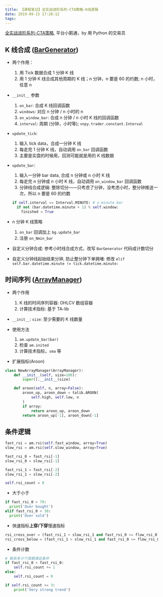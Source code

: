 ```yaml
---
title: 【课程笔记】全实战进阶系列-CTA策略-K线逻辑
date: 2019-09-15 17:28:12
tags:
---
```


[全实战进阶系列-CTA策略](https://appszu5scwd6134.h5.xiaoeknow.com/), 平台小鹅通，by 用 Python 的交易员

<!-- More -->

## K 线合成 ([BarGenerator](https://github.com/vnpy/vnpy/blob/master/vnpy/trader/utility.py#L120))

- 两个作用：
  1. 用 Tick 数据合成 1 分钟 K 线
  2. 用 1 分钟 K 线合成其他周期的 K 线；n 分钟，n 要是 60 的约数; n 小时，任意 n

- `__init__` 参数
  1. `on_bar`: 合成 K 线回调函数
  2. `windows`: 对应 n 分钟 / n 小时的 n
  3. `on_window_bar`: 合成 n 分钟 / n 小时 K 线的回调函数
  4. `interval`: 周期 (分钟，小时等); `vnpy.trader.constant.Interval`

- `update_tick`: 
  1. 输入 tick data，合成一分钟 K 线
  2. 每走完 1 分钟 K 线，自动调用 `on_bar` 回调函数
  3. 主要是实盘的时候用，回测可能就是用的 K 线数据

- `update_bar`:
  1. 输入一分钟 bar data, 合成 n 分钟或 n 小时 K 线
  2. 每走完 n 分钟或 n 小时 K 线，自动调用 `on_window_bar` 回调函数
  3. 分钟线合成逻辑: 整除切分——只考虑了分钟，没考虑小时，整分钟推送一次，所以 n 要是 60 的约数
    ``` python
    if self.interval == Interval.MINUTE: # x-minute bar
      if not (bar.datetime.minute + 1) % self.window:
        finished = True
    ```

- n 分钟 K 线策略
  1. `on_bar` 回调加上 `bg.update_bar`
  2. 注册 `on_Nmin_bar`

- 自定义分钟合成: 参考小时线合成方式，改写 `BarGenerator` 代码成计数切分

- 自定义分钟线起始结束分钟, 防止整分钟下单拥堵: 修改 `elif self.bar.datetime.minute != tick.datetime.minute:`

## 时间序列 ([ArrayManager](https://github.com/vnpy/vnpy/blob/master/vnpy/trader/utility.py#L269))

- 两个作用
  1. K 线的时间序列容器: OHLCV 数组容器
  2. 计算技术指标: 基于 TA-lib

- `__init__`: `size`: 至少需要的 K 线数量

- 使用方法
  1. `am.update_bar(bar)`
  2. 检查 `am.inited`
  3. 计算技术指标，`sma` 等

- 扩展指标(Aroon)
``` python
class NewArrayManager(ArrayManager):
    def __init__(self, size=100):
        super().__init__(size)

    def aroon(self, n, array=False):
        aroon_up, aroon_down = talib.AROON(
            self.high, self.low, n
        )
        if array:
            return aroon_up, aroon_down
        return aroon_up[-1], aroon_down[-1]
```

## 条件逻辑

``` python
fast_rsi = am.rsi(self.fast_window, array=True)
slow_rsi = am.rsi(self.slow_window, array=True)

fast_rsi_0 = fast_rsi[-1]
slow_rsi_0 = slow_rsi[-1]

fast_rsi_1 = fast_rsi[-2]
slow_rsi_1 = slow_rsi[-2]

self.rsi_count = 0
```

- 大于小于
``` python
if fast_rsi_0 > 70:
  print('Over bought')
elif fast_rsi_0 < 30:
  print('Over sold')
```

- 快速指标**上穿/下穿**慢速指标
  
``` python
rsi_cross_over = (fast_rsi_1 < slow_rsi_1 and fast_rsi_0 >= flow_rsi_0)
rsi_cross_below = (fast_rsi_1 > slow_rsi_1 and fast_rsi_0 <= flow_rsi_0)
```

- 条件计数
``` python
# 联系多少个周期满足条件
if fast_rsi_0 > fast_rsi_0:
    self.rsi_count += 1
else:
    self.rsi_count = 0

if self.rsi_count >= 3:
    print('Very strong trend')
```